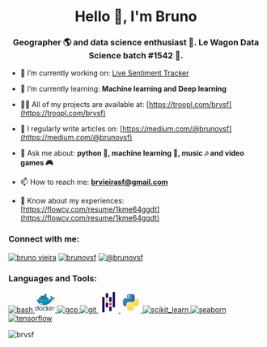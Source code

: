 <h1 align="center">Hello 👋, I'm Bruno</h1>
<h3 align="center">Geographer 🌎 and data science enthusiast 🤖. Le Wagon Data Science batch #1542 🚀.</h3>

- 🔭 I’m currently working on: [Live Sentiment Tracker](https://github.com/brvsf/live-sentiment-tracker)

- 🌱 I’m currently learning: **Machine learning and Deep learning**

- 👨‍💻 All of my projects are available at: [https://troopl.com/brvsf](https://troopl.com/brvsf)

- 📝 I regularly write articles on: [https://medium.com/@brunovsf](https://medium.com/@brunovsf)

- 💬 Ask me about: **python 🐍, machine learning 🤖, music 🎶 and video games 🎮**

- 📫 How to reach me: **brvieirasf@gmail.com**

- 📄 Know about my experiences: [https://flowcv.com/resume/1kme64ggdt](https://flowcv.com/resume/1kme64ggdt)

<h3 align="left">Connect with me:</h3>
<p align="left">
<a href="https://linkedin.com/in/brvsf" target="blank"><img align="center" src="https://raw.githubusercontent.com/rahuldkjain/github-profile-readme-generator/master/src/images/icons/Social/linked-in-alt.svg" alt="bruno vieira" height="30" width="40" /></a>
<a href="https://kaggle.com/brunovsf" target="blank"><img align="center" src="https://raw.githubusercontent.com/rahuldkjain/github-profile-readme-generator/master/src/images/icons/Social/kaggle.svg" alt="brunovsf" height="30" width="40" /></a>
<a href="https://medium.com/@brunovsf" target="blank"><img align="center" src="https://raw.githubusercontent.com/rahuldkjain/github-profile-readme-generator/master/src/images/icons/Social/medium.svg" alt="@brunovsf" height="30" width="40" /></a>
</p>

<h3 align="left">Languages and Tools:</h3>
<p align="left"> <a href="https://www.gnu.org/software/bash/" target="_blank" rel="noreferrer"> <img src="https://www.vectorlogo.zone/logos/gnu_bash/gnu_bash-icon.svg" alt="bash" width="40" height="40"/> </a> <a href="https://www.docker.com/" target="_blank" rel="noreferrer"> <img src="https://raw.githubusercontent.com/devicons/devicon/master/icons/docker/docker-original-wordmark.svg" alt="docker" width="40" height="40"/> </a> <a href="https://cloud.google.com" target="_blank" rel="noreferrer"> <img src="https://www.vectorlogo.zone/logos/google_cloud/google_cloud-icon.svg" alt="gcp" width="40" height="40"/> </a> <a href="https://git-scm.com/" target="_blank" rel="noreferrer"> <img src="https://www.vectorlogo.zone/logos/git-scm/git-scm-icon.svg" alt="git" width="40" height="40"/> </a> <a href="https://pandas.pydata.org/" target="_blank" rel="noreferrer"> <img src="https://raw.githubusercontent.com/devicons/devicon/2ae2a900d2f041da66e950e4d48052658d850630/icons/pandas/pandas-original.svg" alt="pandas" width="40" height="40"/> </a> <a href="https://www.python.org" target="_blank" rel="noreferrer"> <img src="https://raw.githubusercontent.com/devicons/devicon/master/icons/python/python-original.svg" alt="python" width="40" height="40"/> </a> <a href="https://scikit-learn.org/" target="_blank" rel="noreferrer"> <img src="https://upload.wikimedia.org/wikipedia/commons/0/05/Scikit_learn_logo_small.svg" alt="scikit_learn" width="40" height="40"/> </a> <a href="https://seaborn.pydata.org/" target="_blank" rel="noreferrer"> <img src="https://seaborn.pydata.org/_images/logo-mark-lightbg.svg" alt="seaborn" width="40" height="40"/> </a> <a href="https://www.tensorflow.org" target="_blank" rel="noreferrer"> <img src="https://www.vectorlogo.zone/logos/tensorflow/tensorflow-icon.svg" alt="tensorflow" width="40" height="40"/> </a> </p>

<p><img align="center" src="https://github-readme-stats.vercel.app/api/top-langs?username=brvsf&show_icons=true&locale=en&layout=compact" alt="brvsf" /></p>
